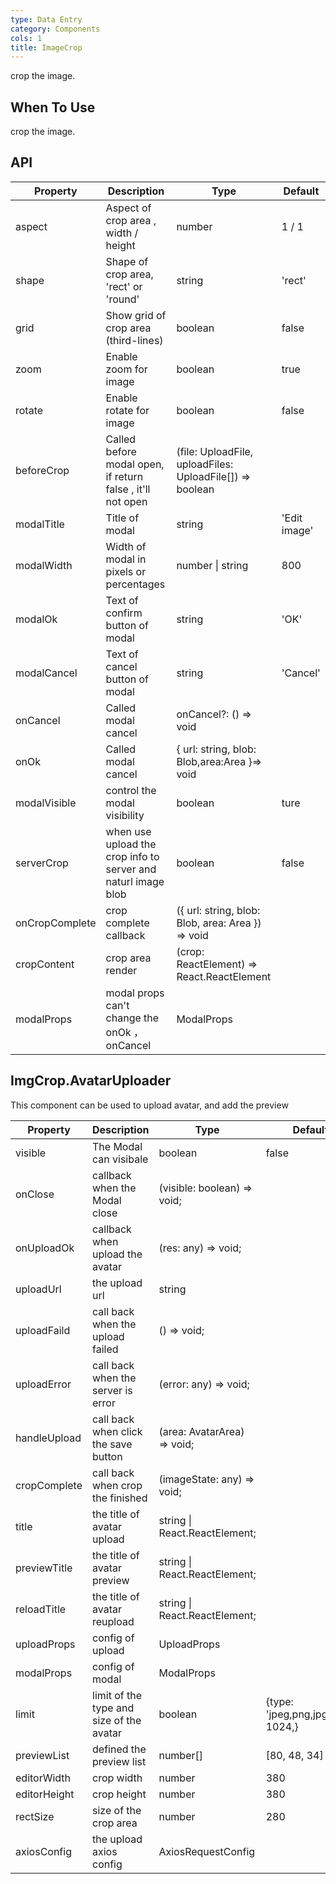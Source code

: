```yaml
---
type: Data Entry
category: Components
cols: 1
title: ImageCrop
---
```


crop the image.

## When To Use

crop the image.

## API

| Property | Description | Type | Default |
| ----------- | -------------------- | -------------- | ----------------------------------------------------------- |
| aspect      | Aspect of crop area ,  width / height                       |  number              |  1 / 1         | 
| shape       | Shape of crop area,  'rect'  or  'round'                    |  string              |  'rect'        |
| grid        | Show grid of crop area (third-lines)                        |  boolean             |  false         |
| zoom        | Enable zoom for image                                       |  boolean             |  true          |
| rotate      | Enable rotate for image                                     |  boolean             |  false         |
| beforeCrop  | Called before modal open, if return  false , it'll not open |  (file: UploadFile, uploadFiles: UploadFile[]) => boolean            |                |
| modalTitle  | Title of modal                                              |  string              |  'Edit image'  |
| modalWidth  | Width of modal in pixels or percentages                     |  number  \|  string  |  800           |
| modalOk     | Text of confirm button of modal                             |  string              |  'OK'          |
| modalCancel | Text of cancel button of modal                              |  string              |  'Cancel'      |
| onCancel   | Called modal cancel |  onCancel?: () => void           |                |
| onOk  | Called modal cancel |  { url: string, blob: Blob,area:Area }=> void          |                |
| modalVisible   |  control the modal visibility |  boolean          |  ture               |
| serverCrop   | when use upload the crop info to server and naturl image blob |  boolean          |  false            |
| onCropComplete   | crop complete callback|({ url: string, blob: Blob, area: Area }) => void        |            |
| cropContent   | crop area render | (crop: ReactElement<EasyCropProps>) => React.ReactElement<any>      |            |
| modalProps   | modal props can't change the  onOk ， onCancel  | ModalProps     |            |


## ImgCrop.AvatarUploader 
This component can be used to upload avatar, and add the preview

| Property | Description | Type | Default |
| --- | --- | --- | --- |
| visible | The Modal can visibale| boolean | false |
| onClose | callback when the Modal close|   (visible: boolean) => void;  |   |
| onUploadOk | callback when upload the avatar|  (res: any) => void;  |   |
| uploadUrl | the upload url| string |   |
| uploadFaild | call back when the upload failed|  () => void;  |   |
| uploadError | call back when the server is error| (error: any) => void; |   |
| handleUpload | call back when click the save button|   (area: AvatarArea) => void;    |   |
| cropComplete | call back when crop the finished |  (imageState: any) => void;   |   |
| title | the title of avatar upload|  string \| React.ReactElement;   |   |
| previewTitle | the title of avatar preview|  string \| React.ReactElement;  |   |
| reloadTitle | the title of avatar reupload|  string \| React.ReactElement;  |   |
| uploadProps | config of upload|  UploadProps  |   |
| modalProps | config of modal|  ModalProps  |   |
| limit | limit of the type and size of the avatar| boolean |  {type: 'jpeg,png,jpg',size: 1024,}  |
| previewList | defined the preview list | number[] | \[80, 48, 34\] |
| editorWidth | crop width | number | 380 |
| editorHeight | crop height  | number | 380 |
| rectSize | size of the crop area| number | 280 |
| axiosConfig | the upload axios config | AxiosRequestConfig |   |

